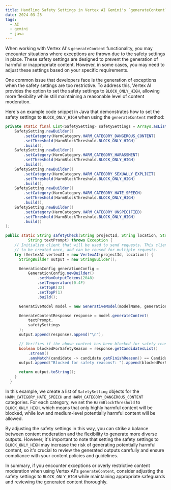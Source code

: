 ```yaml
---
title: Handling Safety Settings in Vertex AI Gemini's `generateContent`
date: 2024-03-25
tags:
  - AI
  - gemini
  - java
---
```

When working with Vertex AI's `generateContent` functionality, you may encounter situations where exceptions are thrown due to the safety settings in place. These safety settings are designed to prevent the generation of harmful or inappropriate content. However, in some cases, you may need to adjust these settings based on your specific requirements.

One common issue that developers face is the generation of exceptions when the safety settings are too restrictive. To address this, Vertex AI provides the option to set the safety settings to `BLOCK_ONLY_HIGH`, allowing more flexibility while still maintaining a reasonable level of content moderation.

Here's an example code snippet in Java that demonstrates how to set the safety settings to `BLOCK_ONLY_HIGH` when using the `generateContent` method:

```java
private static final List<SafetySetting> safetySettings = Arrays.asList(  
    SafetySetting.newBuilder()  
        .setCategory(HarmCategory.HARM_CATEGORY_DANGEROUS_CONTENT)  
        .setThreshold(HarmBlockThreshold.BLOCK_ONLY_HIGH)  
        .build(),  
    SafetySetting.newBuilder()  
        .setCategory(HarmCategory.HARM_CATEGORY_HARASSMENT)  
        .setThreshold(HarmBlockThreshold.BLOCK_ONLY_HIGH)  
        .build(),  
    SafetySetting.newBuilder()  
        .setCategory(HarmCategory.HARM_CATEGORY_SEXUALLY_EXPLICIT)  
        .setThreshold(HarmBlockThreshold.BLOCK_ONLY_HIGH)  
        .build(),  
    SafetySetting.newBuilder()  
        .setCategory(HarmCategory.HARM_CATEGORY_HATE_SPEECH)  
        .setThreshold(HarmBlockThreshold.BLOCK_ONLY_HIGH)  
        .build(),  
    SafetySetting.newBuilder()  
        .setCategory(HarmCategory.HARM_CATEGORY_UNSPECIFIED)  
        .setThreshold(HarmBlockThreshold.BLOCK_ONLY_HIGH)  
        .build()  
);

public static String safetyCheck(String projectId, String location, String modelName,
          String textPrompt) throws Exception {
    // Initialize client that will be used to send requests. This client only needs
    // to be created once, and can be reused for multiple requests.
    try (VertexAI vertexAI = new VertexAI(projectId, location)) {
      StringBuilder output = new StringBuilder();

      GenerationConfig generationConfig =
          GenerationConfig.newBuilder()
              .setMaxOutputTokens(2048)
              .setTemperature(0.4F)
              .setTopK(32)
              .setTopP(1)
              .build();

      GenerativeModel model = new GenerativeModel(modelName, generationConfig, vertexAI);

      GenerateContentResponse response = model.generateContent(
          textPrompt,
          safetySettings
      );
      output.append(response).append("\n");

      // Verifies if the above content has been blocked for safety reasons.
      boolean blockedForSafetyReason = response.getCandidatesList()
          .stream()
          .anyMatch(candidate -> candidate.getFinishReason() == Candidate.FinishReason.SAFETY);
      output.append("Blocked for safety reasons?: ").append(blockedForSafetyReason);

      return output.toString();
    }
  }
```

In this example, we create a list of `SafetySetting` objects for the `HARM_CATEGORY_HATE_SPEECH` and `HARM_CATEGORY_DANGEROUS_CONTENT` categories. For each category, we set the `HarmBlockThreshold` to `BLOCK_ONLY_HIGH`, which means that only highly harmful content will be blocked, while low and medium-level potentially harmful content will be allowed.

By adjusting the safety settings in this way, you can strike a balance between content moderation and the flexibility to generate more diverse outputs. However, it's important to note that setting the safety settings to `BLOCK_ONLY_HIGH` may increase the risk of generating potentially harmful content, so it's crucial to review the generated outputs carefully and ensure compliance with your content policies and guidelines.

In summary, if you encounter exceptions or overly restrictive content moderation when using Vertex AI's `generateContent`, consider adjusting the safety settings to `BLOCK_ONLY_HIGH` while maintaining appropriate safeguards and reviewing the generated content thoroughly.